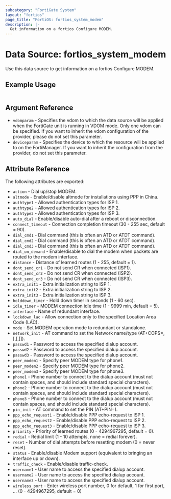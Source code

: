 ```yaml
---
subcategory: "FortiGate System"
layout: "fortios"
page_title: "FortiOS: fortios_system_modem"
description: |-
  Get information on a fortios Configure MODEM.
---
```


# Data Source: fortios_system_modem
Use this data source to get information on a fortios Configure MODEM.


## Example Usage

```hcl

```

## Argument Reference

* `vdomparam` - Specifies the vdom to which the data source will be applied when the FortiGate unit is running in VDOM mode. Only one vdom can be specified. If you want to inherit the vdom configuration of the provider, please do not set this parameter.
* `deviceparam` - Specifies the device to which the resource will be applied to on the FortiManager. If you want to inherit the configuration from the provider, do not set this parameter.

## Attribute Reference

The following attributes are exported:

* `action` - Dial up/stop MODEM.
* `altmode` - Enable/disable altmode for installations using PPP in China.
* `authtype1` - Allowed authentication types for ISP 1.
* `authtype2` - Allowed authentication types for ISP 2.
* `authtype3` - Allowed authentication types for ISP 3.
* `auto_dial` - Enable/disable auto-dial after a reboot or disconnection.
* `connect_timeout` - Connection completion timeout (30 - 255 sec, default = 90).
* `dial_cmd1` - Dial command (this is often an ATD or ATDT command).
* `dial_cmd2` - Dial command (this is often an ATD or ATDT command).
* `dial_cmd3` - Dial command (this is often an ATD or ATDT command).
* `dial_on_demand` - Enable/disable to dial the modem when packets are routed to the modem interface.
* `distance` - Distance of learned routes (1 - 255, default = 1).
* `dont_send_cr1` - Do not send CR when connected (ISP1).
* `dont_send_cr2` - Do not send CR when connected (ISP2).
* `dont_send_cr3` - Do not send CR when connected (ISP3).
* `extra_init1` - Extra initialization string to ISP 1.
* `extra_init2` - Extra initialization string to ISP 2.
* `extra_init3` - Extra initialization string to ISP 3.
* `holddown_timer` - Hold down timer in seconds (1 - 60 sec).
* `idle_timer` - MODEM connection idle time (1 - 9999 min, default = 5).
* `interface` - Name of redundant interface.
* `lockdown_lac` - Allow connection only to the specified Location Area Code (LAC).
* `mode` - Set MODEM operation mode to redundant or standalone.
* `network_init` - AT command to set the Network name/type (AT+COPS=<mode>,[<format>,<oper>[,<AcT>]]).
* `passwd1` - Password to access the specified dialup account.
* `passwd2` - Password to access the specified dialup account.
* `passwd3` - Password to access the specified dialup account.
* `peer_modem1` - Specify peer MODEM type for phone1.
* `peer_modem2` - Specify peer MODEM type for phone2.
* `peer_modem3` - Specify peer MODEM type for phone3.
* `phone1` - Phone number to connect to the dialup account (must not contain spaces, and should include standard special characters).
* `phone2` - Phone number to connect to the dialup account (must not contain spaces, and should include standard special characters).
* `phone3` - Phone number to connect to the dialup account (must not contain spaces, and should include standard special characters).
* `pin_init` - AT command to set the PIN (AT+PIN=<pin>).
* `ppp_echo_request1` - Enable/disable PPP echo-request to ISP 1.
* `ppp_echo_request2` - Enable/disable PPP echo-request to ISP 2.
* `ppp_echo_request3` - Enable/disable PPP echo-request to ISP 3.
* `priority` - Priority of learned routes (0 - 4294967295, default = 0).
* `redial` - Redial limit (1 - 10 attempts, none = redial forever).
* `reset` - Number of dial attempts before resetting modem (0 = never reset).
* `status` - Enable/disable Modem support (equivalent to bringing an interface up or down).
* `traffic_check` - Enable/disable traffic-check.
* `username1` - User name to access the specified dialup account.
* `username2` - User name to access the specified dialup account.
* `username3` - User name to access the specified dialup account.
* `wireless_port` - Enter wireless port number, 0 for default, 1 for first port, ... (0 - 4294967295, default = 0)
